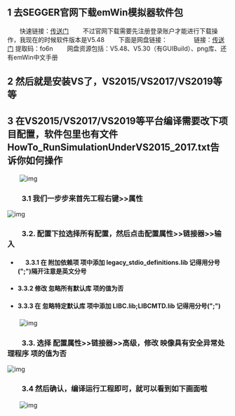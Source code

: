 ## 1 去SEGGER官网下载emWin模拟器软件包
　　快速链接：[传送门](https://www.segger.com/downloads/emwin/)
　　不过官网下载需要先注册登录账户才能进行下载操作，我现在的时候软件版本是V5.48
　　下面是网盘链接：　　
　　链接：[传送门](https://pan.baidu.com/s/1wkF9v8h7OzGrtgqs_VHkxA)  提取码：fo6n 
　　网盘资源包括：V5.48、V5.30（有GUIBuild）、png库、还有emWin中文手册

## 2 然后就是安装VS了，VS2015/VS2017/VS2019等等

## 3 在VS2015/VS2017/VS2019等平台编译需要改下项目配置，软件包里也有文件HowTo_RunSimulationUnderVS2015_2017.txt告诉你如何操作
　　![img](https://img2018.cnblogs.com/blog/1269466/201904/1269466-20190410225228067-1995126510.png)
### 　　3.1 我们一步步来首先工程右键>>属性
![img](https://img2018.cnblogs.com/blog/1269466/201904/1269466-20190410225619092-1964027031.png)
### 　　3.2. 配置下拉选择所有配置，然后点击配置属性>>链接器>>输入
- #### 　 3.3.1 在 附加依赖项 项中添加 legacy_stdio_definitions.lib  记得用分号(";")隔开注意是英文分号

- #### 	3.3.2 修改 忽略所有默认库 项的值为否

- #### 	3.3.3 在 忽略特定默认库 项中添加 LIBC.lib;LIBCMTD.lib 记得用分号(";")

　　![img](https://img2018.cnblogs.com/blog/1269466/201904/1269466-20190410225814307-310514079.png)
### 　　3.3. 选择 配置属性>>链接器>>高级，修改 映像具有安全异常处理程序 项的值为否
![img](https://img2018.cnblogs.com/blog/1269466/201904/1269466-20190410230530859-410432706.png)
### 　　3.4 然后确认，编译运行工程即可，就可以看到如下画面啦
　　![img](https://img2018.cnblogs.com/blog/1269466/201904/1269466-20190410230851452-1948992330.png)

 